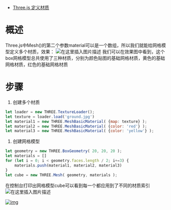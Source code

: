 - [Three.js 定义材质](https://blog.csdn.net/qq_39503511/article/details/111105046)

# 概述

Three.js中Mesh()的第二个参数material可以是一个数组，所以我们就能给网格模型定义多个材质，效果：
 ![在这里插入图片描述](https://img-blog.csdnimg.cn/20201213131817923.gif#pic_center)
 我们可以在效果图中看到，这个box网格模型总共使用了三种材质，分别为颜色贴图的基础网格材质，黄色的基础网格材质，红色的基础网格材质

# 步骤

1. 创建多个材质

```javascript
let loader = new THREE.TextureLoader();
let texture = loader.load('ground.jpg')
let material1 = new THREE.MeshBasicMaterial( {map: texture} );
let material2 = new THREE.MeshBasicMaterial( {color: 'red'} );
let material3 = new THREE.MeshBasicMaterial( {color: 'yellow'} );
```

1. 创建网格模型

```javascript
let geometry = new THREE.BoxGeometry( 20, 20, 20 );
let materials = []
for (let i = 0; i < geometry.faces.length / 2; i+=3) {
    materials.push(material1, material2, material3)
}
let cube = new THREE.Mesh( geometry, materials );
```

在控制台打印出网格模型cube可以看到每一个都应用到了不同的材质索引
 ![在这里插入图片描述](https://img-blog.csdnimg.cn/20201213133414187.png?x-oss-process=image/watermark,type_ZmFuZ3poZW5naGVpdGk,shadow_10,text_aHR0cHM6Ly9ibG9nLmNzZG4ubmV0L3FxXzM5NTAzNTEx,size_16,color_FFFFFF,t_70)

[![img](https://profile.csdnimg.cn/F/D/5/3_qq_39503511)](https://blog.csdn.net/qq_39503511)